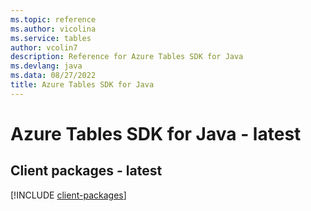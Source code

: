 ```yaml
---
ms.topic: reference
ms.author: vicolina
ms.service: tables
author: vcolin7
description: Reference for Azure Tables SDK for Java
ms.devlang: java
ms.data: 08/27/2022
title: Azure Tables SDK for Java
---
```

# Azure Tables SDK for Java - latest

## Client packages - latest
[!INCLUDE [client-packages](tables-client-index.md)]